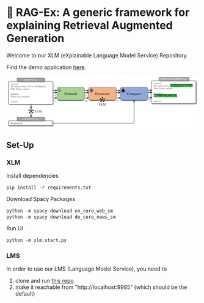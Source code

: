 # 🦉 RAG-Ex: A generic framework for explaining Retrieval Augmented Generation

Welcome to our XLM (eXplainable Language Model Service) Repository.

Find the demo application [here]().

![readme_banner.png](ui%2Fimages%2Freadme_banner.png)

## Set-Up

### XLM

Install dependencies

```
pip install -r requirements.txt
```

Download Spacy Packages

```
python -m spacy download en_core_web_sm
python -m spacy download de_core_news_sm
```

Run UI

```
python -m xlm.start.py
```

### LMS

In order to use our LMS (Language Model Service), you need to 
1. clone and run [this repo]()
2. make it reachable from "http://localhost:9985" (which should be the default)

[comment]: <> (add link to running mock demo)
[comment]: <> (add link to lms repo)